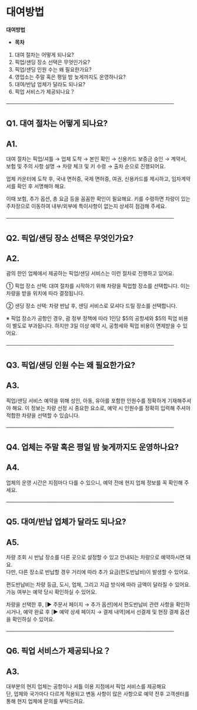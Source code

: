 # 대여방법

**대여방법**

* **목차**

1. 대여 절차는 어떻게 되나요?
2. 픽업/샌딩 장소 선택은 무엇인가요?
3. 픽업/샌딩 인원 수는 왜 필요한가요?
4. 영업소는 주말 혹은 평일 밤 늦게까지도 운영하나요?
5. 대여/반납 업체가 달라도 되나요?
6. 픽업 서비스가 제공되나요？

──────────────────────────────────────────────

**Q1. 대여 절차는 어떻게 되나요?**
-----------------------

**A1.**
-------

대여 절차는 픽업/셔틀 → 업체 도착 → 본인 확인 → 신용카드 보증금 승인 → 계약서, 보험 및 주의 사항 설명 → 차량 체크 및 키 수령 → 출차 순으로 진행되어요.   
  
업체 카운터에 도착 후, 국내 면허증, 국제 면허증, 여권, 신용카드를 제시하고, 임차계약서를 확인 후 서명해야 해요.   
  
이때 보험, 추가 옵션, 총 요금 등을 꼼꼼한 확인이 필요해요. 키를 수령하면 차량이 있는 주차장으로 이동하여 내부/외부에 특이사항이 없는지 상세히 점검해 주세요.

──────────────────────────────────────────────

**Q2. 픽업/샌딩 장소 선택은 무엇인가요?**
---------------------------

**A2.**
-------

괌의 한인 업체에서 제공하는 픽업/샌딩 서비스는 이런 절차로 진행하고 있어요.  
  
① 픽업 장소 선택: 대여 절차를 시작하기 위해 차량을 픽업할 장소를 선택합니다. 이는 차량을 받을 위치에 따라 결정됩니다.  
  
② 샌딩 장소 선택: 차량 반납 후, 샌딩 서비스로 모셔다 드릴 장소를 선택합니다.  
  
  
※ 픽업 장소가 공항인 경우, 괌 정부 정책에 따라 1인당 $5의 공항세와 $5의 픽업 비용이 별도로 부과됩니다. 하지만 3일 이상 예약 시, 공항세와 픽업 비용이 면제받을 수 있어요.

──────────────────────────────────────────────

**Q3. 픽업/샌딩 인원 수는 왜 필요한가요?**
----------------------------

**A3.**
-------

픽업/샌딩 서비스 예약을 위해 성인, 아동, 유아를 포함한 인원수를 정확하게 기재해주셔야 해요. 이 정보는 차량 선정 시 중요한 요소로, 예약 시 인원수를 정확히 입력해 주셔야 적합한 차량을 선택할 수 있습니다.

──────────────────────────────────────────────

**Q4. 업체는 주말 혹은 평일 밤 늦게까지도 운영하나요?**
-----------------------------------

**A4.**
-------

업체의 운영 시간은 지점마다 다를 수 있으니, 예약 전에 현지 업체 정보를 꼭 확인해 주세요.

──────────────────────────────────────────────

**Q5. 대여/반납 업체가 달라도 되나요?**
--------------------------

**A5.**
-------

차량 조회 시 반납 장소를 다른 곳으로 설정할 수 있고 안내되는 차량으로 예약하시면 돼요.   
다만, 다른 장소로 반납할 경우 거리에 따라 추가 요금(편도반납비)이 발생할 수 있어요.

편도반납비는 차량 등급, 도시, 업체, 그리고 지급 방식에 따라 금액이 달라질 수 있어요. 가능 여부는 예약 당시 확인하실 수 있어요.

차량을 선택한 후, [▶ 주문서 페이지 → 추가 옵션]에서 편도반납비 관련 사항을 확인하시거나, 예약 완료 후 [▶ 예약 상세 페이지 → 결제 내역]에서 선결제 및 현장 결제 옵션을 확인하실 수 있어요.

──────────────────────────────────────────────

**Q6. 픽업 서비스가 제공되나요？**
----------------------

**A3.**
-------

대부분의 현지 업체는 공항이나 셔틀 이용 지점에서 픽업 서비스를 제공해요   
단, 업체와 국가마다 다르게 적용되고 변동 사항이 많은 사항으로 예약 전후 고객센터를 통해 현지 업체에 문의를 부탁드려요.
